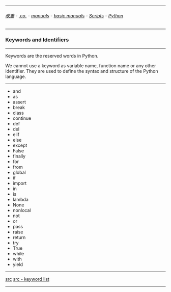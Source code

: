 
---

###### [改善](https://github.com/ttltrk/0C/blob/master/README.MD) - [.co.](https://github.com/ttltrk/PRG/blob/master/CODING.MD) - [manuals](https://github.com/ttltrk/PRG/blob/master/MAN.MD) - [basic manuals](https://github.com/ttltrk/PRG/blob/master/MANUALS.MD) - [Scripts](https://github.com/ttltrk/PRG/blob/master/PY/DOC/SC/SC.MD) - [Python](https://github.com/ttltrk/PRG/blob/master/PY/DOC/OPYM/OPYM.MD)

---

### Keywords and Identifiers

---

Keywords are the reserved words in Python.

We cannot use a keyword as variable name, function name or any other identifier. They are used to define the syntax and structure of the Python language.

---

* and
* as
* assert
* break
* class
* continue
* def
* del
* elif
* else
* except
* False		
* finally	
* for
* from
* global
* if
* import
* in
* is	
* lambda
* None
* nonlocal	
* not
* or
* pass
* raise
* return
* try
* True
* while	
* with
* yield
	 

---

[src](https://www.programiz.com/python-programming/keywords-identifier)
[src - keyword list](https://www.programiz.com/python-programming/keyword-list)

---
